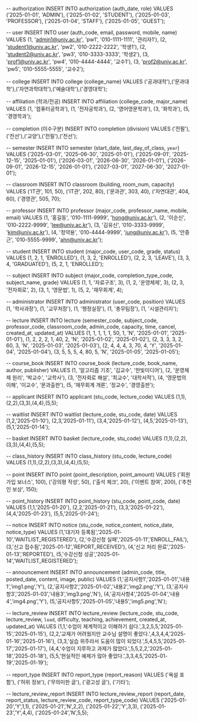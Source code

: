 -- authorization
INSERT INTO authorization (auth_date, role) VALUES
('2025-01-01', 'ADMIN'),
('2025-01-02', 'STUDENT'),
('2025-01-03', 'PROFESSOR'),
('2025-01-04', 'STAFF'),
('2025-01-05', 'GUEST');

-- user
INSERT INTO user (auth_code, email, password, mobile, name) VALUES
(1, 'admin1@univ.ac.kr', 'pw1', '010-1111-1111', '관리자1'),
(2, 'student1@univ.ac.kr', 'pw2', '010-2222-2222', '학생1'),
(2, 'student2@univ.ac.kr', 'pw3', '010-3333-3333', '학생2'),
(3, 'prof1@univ.ac.kr', 'pw4', '010-4444-4444', '교수1'),
(3, 'prof2@univ.ac.kr', 'pw5', '010-5555-5555', '교수2');

-- college
INSERT INTO college (college_name) VALUES
('공과대학'),('문과대학'),('자연과학대학'),('예술대학'),('경영대학');

-- affiliation (학과/전공)
INSERT INTO affiliation (college_code, major_name) VALUES
(1, '컴퓨터공학과'),
(1, '전자공학과'),
(2, '영어영문학과'),
(3, '화학과'),
(5, '경영학과');

-- completion (이수구분)
INSERT INTO completion (division) VALUES
('전필'),('전선'),('교양'),('전필'),('전선');

-- semester
INSERT INTO semester (start_date, last_day_of_class, `year`) VALUES
('2025-03-01', '2025-06-30', '2025-01-01'),
('2025-09-01', '2025-12-15', '2025-01-01'),
('2026-03-01', '2026-06-30', '2026-01-01'),
('2026-09-01', '2026-12-15', '2026-01-01'),
('2027-03-01', '2027-06-30', '2027-01-01');

-- classroom
INSERT INTO classroom (building, room_num, capacity) VALUES
('IT관', 101, 50),
('IT관', 202, 80),
('문과관', 303, 40),
('자연대관', 404, 60),
('경영관', 505, 70);


-- professor
INSERT INTO professor (major_code, professor_name, mobile, email) VALUES
(1, '홍길동', '010-1111-9999', 'hong@univ.ac.kr'),
(2, '이순신', '010-2222-9999', 'lee@univ.ac.kr'),
(3, '김유신', '010-3333-9999', 'kim@univ.ac.kr'),
(4, '정약용', '010-4444-9999', 'jung@univ.ac.kr'),
(5, '안중근', '010-5555-9999', 'ahn@univ.ac.kr');

-- student
INSERT INTO student (major_code, user_code, grade, status) VALUES
(1, 2, 1, 'ENROLLED'),
(1, 3, 2, 'ENROLLED'),
(2, 2, 3, 'LEAVE'),
(3, 3, 4, 'GRADUATED'),
(5, 2, 1, 'ENROLLED');


-- subject
INSERT INTO subject (major_code, completion_type_code, subject_name, grade) VALUES
(1, 1, '자료구조', 3),
(1, 2, '운영체제', 3),
(2, 3, '전자회로', 2),
(3, 1, '영문법', 1),
(5, 2, '재무회계', 4);

-- administrator
INSERT INTO administrator (user_code, position) VALUES
(1, '학사과장'),
(1, '교무처장'),
(1, '행정실장'),
(1, '총무팀장'),
(1, '시설관리자');

-- lecture
INSERT INTO lecture (semester_code, subject_code, professor_code, classroom_code, admin_code, capacity, time, cancel, created_at, updated_at) VALUES
(1, 1, 1, 1, 1, 50, 1, 'N', '2025-01-01', '2025-01-01'),
(1, 2, 2, 2, 1, 40, 2, 'N', '2025-01-02', '2025-01-02'),
(2, 3, 3, 3, 2, 60, 3, 'N', '2025-01-03', '2025-01-03'),
(2, 4, 4, 4, 3, 70, 4, 'Y', '2025-01-04', '2025-01-04'),
(3, 5, 5, 5, 4, 80, 5, 'N', '2025-01-05', '2025-01-05');

-- course_book
INSERT INTO course_book (lecture_code, book_name, author, publisher) VALUES
(1, '알고리즘 기초', '김교수', '한빛미디어'),
(2, '운영체제 원리', '박교수', '교학사'),
(3, '전자회로 해설', '최교수', '대학서적'),
(4, '영문법의 이해', '이교수', '문과출판'),
(5, '재무회계 개론', '정교수', '경영출판');


-- applicant
INSERT INTO applicant (stu_code, lecture_code) VALUES
(1,1),(2,2),(3,3),(4,4),(5,5);

-- waitlist
INSERT INTO waitlist (lecture_code, stu_code, date) VALUES
(1,2,'2025-01-10'),
(2,3,'2025-01-11'),
(3,4,'2025-01-12'),
(4,5,'2025-01-13'),
(5,1,'2025-01-14');

-- basket
INSERT INTO basket (lecture_code, stu_code) VALUES
(1,1),(2,2),(3,3),(4,4),(5,5);

-- class_history
INSERT INTO class_history (stu_code, lecture_code) VALUES
(1,1),(2,2),(3,3),(4,4),(5,5);


-- point
INSERT INTO point (point_description, point_amount) VALUES
('회원가입 보너스', 100),
('강의평 작성', 50),
('출석 체크', 20),
('이벤트 참여', 200),
('추천인 보상', 150);

-- point_history
INSERT INTO point_history (stu_code, point_code, date) VALUES
(1,1,'2025-01-20'),
(2,2,'2025-01-21'),
(3,3,'2025-01-22'),
(4,4,'2025-01-23'),
(5,5,'2025-01-24');

-- notice
INSERT INTO notice (stu_code, notice_content, notice_date, notice_type) VALUES
(1,'대기자 등록됨','2025-01-10','WAITLIST_REGISTERED'),
(2,'수강신청 실패','2025-01-11','ENROLL_FAIL'),
(3,'신고 접수됨','2025-01-12','REPORT_RECEIVED'),
(4,'신고 처리 완료','2025-01-13','REPORTED'),
(5,'수강신청 성공','2025-01-14','WAITLIST_REGISTERED');

-- announcement
INSERT INTO announcement (admin_code, title, posted_date, content, image, public) VALUES
(1,'공지사항1','2025-01-01','내용1','img1.png','Y'),
(2,'공지사항2','2025-01-02','내용2','img2.png','Y'),
(3,'공지사항3','2025-01-03','내용3','img3.png','N'),
(4,'공지사항4','2025-01-04','내용4','img4.png','Y'),
(5,'공지사항5','2025-01-05','내용5','img5.png','N');


-- lecture_review
INSERT INTO lecture_review (lecture_code, stu_code, lecture_review, `load`, difficulty, teaching, achievement, created_at, updated_at) VALUES
(1,1,'수업이 체계적이고 이해하기 쉽다.',3,2,5,5,'2025-01-15','2025-01-15'),
(2,2,'교재가 어려웠지만 교수님 설명이 좋았다.',4,3,4,4,'2025-01-16','2025-01-16'),
(3,3,'실습 위주라서 도움이 많이 되었다.',5,4,5,5,'2025-01-17','2025-01-17'),
(4,4,'수업이 지루하고 과제가 많았다.',5,5,2,2,'2025-01-18','2025-01-18'),
(5,5,'현실적인 예제가 많아 좋았다.',3,3,4,5,'2025-01-19','2025-01-19');

-- report_type
INSERT INTO report_type (report_reason) VALUES
('욕설 포함'),
('허위 정보'),
('무의미한 글'),
('광고성 글'),
('기타');

-- lecture_review_report
INSERT INTO lecture_review_report (report_date, report_status, lecture_review_code, report_type_code) VALUES
('2025-01-20','Y',1,1),
('2025-01-21','N',2,2),
('2025-01-22','Y',3,3),
('2025-01-23','Y',4,4),
('2025-01-24','N',5,5);
